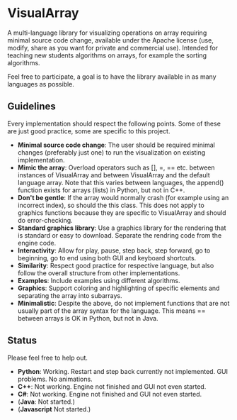 # VisualArray
A multi-language library for visualizing operations on array requiring minimal source code change, available under the Apache license (use, modify, share as you want for private and commercial use). Intended for teaching new students algorithms on arrays, for example the sorting algorithms.

Feel free to participate, a goal is to have the library available in as many languages as possible.

## Guidelines
Every implementation should respect the following points. Some of these are just good practice, some are specific to this project.

- **Minimal source code change**: The user should be required minimal changes (preferably just one) to run the visualization on existing implementation.
- **Mimic the array**: Overload operators such as [], =, == etc. between instances of VisualArray and between VisualArray and the default language array. Note that this varies between languages, the append() function exists for arrays (lists) in Python, but not in C++.
- **Don't be gentle**: If the array would normally crash (for example using an incorrect index), so should the this class. This does not apply to graphics functions because they are specific to VisualArray and should do error-checking.
- **Standard graphics library**: Use a graphics library for the rendering that is standard or easy to download. Separate the rendring code from the engine code.
- **Interactivity**: Allow for play, pause, step back, step forward, go to beginning, go to end using both GUI and keyboard shortcuts.
- **Similarity**: Respect good practice for respective language, but also follow the overall structure from other implementations.
- **Examples**: Include examples using different algorithms.
- **Graphics**: Support coloring and highlighting of specific elements and separating the array into subarrays.
- **Minimalistic**: Despite the above, do not implement functions that are not usually part of the array syntax for the language. This means == between arrays is OK in Python, but not in Java.

## Status
Please feel free to help out.

- **Python**: Working. Restart and step back currently not implemented. GUI problems. No animations.
- **C++**: Not working. Engine not finished and GUI not even started.
- **C#**: Not working. Engine not finished and GUI not even started.
- (**Java**: Not started.)
- (**Javascript** Not started.)
